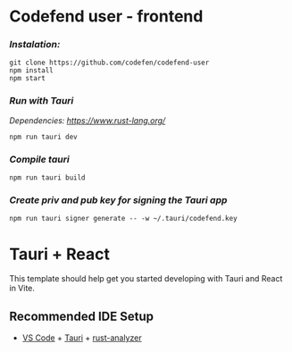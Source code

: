 # Codefend user - frontend

### _Instalation:_

```
git clone https://github.com/codefen/codefend-user
npm install
npm start
```

### _Run with Tauri_

_Dependencies: https://www.rust-lang.org/_

```
npm run tauri dev
```

### _Compile tauri_

```
npm run tauri build
```

### _Create priv and pub key for signing the Tauri app_

```
npm run tauri signer generate -- -w ~/.tauri/codefend.key
```

# Tauri + React

This template should help get you started developing with Tauri and React in Vite.

## Recommended IDE Setup

- [VS Code](https://code.visualstudio.com/) +
  [Tauri](https://marketplace.visualstudio.com/items?itemName=tauri-apps.tauri-vscode) +
  [rust-analyzer](https://marketplace.visualstudio.com/items?itemName=rust-lang.rust-analyzer)
